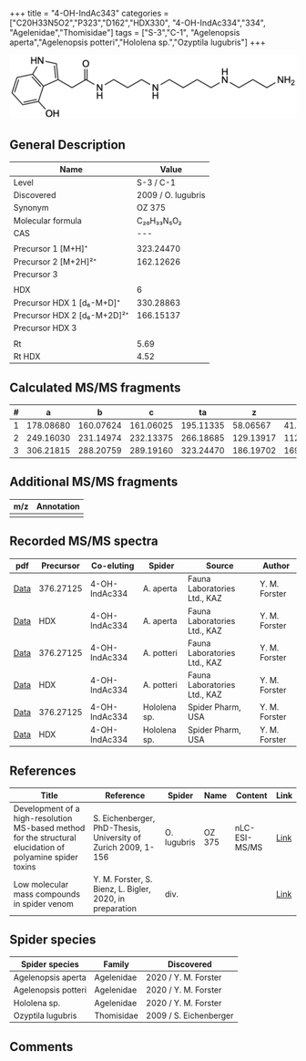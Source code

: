 +++
title = "4-OH-IndAc343"
categories = ["C20H33N5O2","P323","D162","HDX330",
"4-OH-IndAc334","334",
"Agelenidae","Thomisidae"]
tags = ["S-3","C-1",
"Agelenopsis aperta","Agelenopsis potteri","Hololena sp.","Ozyptila lugubris"]
+++

![](/img/4-OH-IndAc343.png)

## General Description

| Name                        | Value              |
|-----------------------------|--------------------|
| Level                       | S-3 / C-1                 |
| Discovered                  | 2009 / O. lugubris |
| Synonym                     | OZ 375             |
| Molecular formula           | C₂₀H₃₃N₅O₂         |
| CAS                         | ---                |
|                             |                    |
| Precursor 1 [M+H]⁺          | 323.24470          |
| Precursor 2 [M+2H]²⁺        | 162.12626          |
| Precursor 3                 |                    |
|                             |                    |
| HDX                         | 6                  |
| Precursor HDX 1 [d₆-M+D]⁺   | 330.28863          |
| Precursor HDX 2 [d₆-M+2D]²⁺ | 166.15137          |
| Precursor HDX 3             |                    |
|                             |                    |
| Rt                          | 5.69               |
| Rt HDX                      | 4.52               |

## Calculated MS/MS fragments

| # | a         | b         | c         | ta        | z         | y         | tz        |
|---|-----------|-----------|-----------|-----------|-----------|-----------|-----------|
| 1 | 178.08680 | 160.07624 | 161.06025 | 195.11335 | 58.06567  | 41.03912  | 75.09222  |
| 2 | 249.16030 | 231.14974 | 232.13375 | 266.18685 | 129.13917 | 112.11262 | 146.16572 |
| 3 | 306.21815 | 288.20759 | 289.19160 | 323.24470 | 186.19702 | 169.17047 | 203.22357 |

## Additional MS/MS fragments

| m/z | Annotation |
|-----|------------|
|     |            |

## Recorded MS/MS spectra

| pdf                                                              | Precursor | Co-eluting    | Spider    | Source                       | Author        |
|------------------------------------------------------------------|-----------|---------------|-----------|------------------------------|---------------|
| [Data](/pdf/A-aperta/376_4-OH-IndAc334_4-OH-IndAc343_Aa.pdf)     | 376.27125 | 4-OH-IndAc334 | A. aperta | Fauna Laboratories Ltd., KAZ | Y. M. Forster |
| [Data](/pdf/A-aperta/376_4-OH-IndAc334_4-OH-IndAc343_Aa_HDX.pdf) | HDX       | 4-OH-IndAc334 | A. aperta | Fauna Laboratories Ltd., KAZ | Y. M. Forster |
| [Data](/pdf/A-potteri/376_4-OH-IndAc334_4-OH-IndAc343_Ap.pdf) | 376.27125 | 4-OH-IndAc334          | A. potteri | Fauna Laboratories Ltd., KAZ | Y. M. Forster |
| [Data](/pdf/A-potteri/376_4-OH-IndAc334_4-OH-IndAc343_Ap_HDX.pdf) | HDX | 4-OH-IndAc334          | A. potteri | Fauna Laboratories Ltd., KAZ | Y. M. Forster |
| [Data](/pdf/Hololena-sp/376_4-OH-IndAc334_4-OH-IndAc343_Ho-sp.pdf) | 376.27125 | 4-OH-IndAc334          | Hololena sp. | Spider Pharm, USA | Y. M. Forster |
| [Data](/pdf/Hololena-sp/376_4-OH-IndAc334_4-OH-IndAc343_Ho-sp_HDX.pdf) | HDX | 4-OH-IndAc334          | Hololena sp. | Spider Pharm, USA | Y. M. Forster |

## References

| Title                                                                                                      | Reference                                                     | Spider      | Name   | Content       | Link                                                               |
|------------------------------------------------------------------------------------------------------------|---------------------------------------------------------------|-------------|--------|---------------|--------------------------------------------------------------------|
| Development of a high-resolution MS-based method for the structural elucidation of polyamine spider toxins | S. Eichenberger, PhD-Thesis, University of Zurich 2009, 1-156 | O. lugubris | OZ 375 | nLC-ESI-MS/MS | [Link](https://www.zora.uzh.ch/id/eprint/12787/1/Eichenberger.pdf) |
| Low molecular mass compounds in spider venom      | Y. M. Forster, S. Bienz, L. Bigler, 2020, in preparation          | div.       |   |   | [Link](unknown) |

## Spider species

| Spider species     | Family     | Discovered             |
|--------------------|------------|------------------------|
| Agelenopsis aperta | Agelenidae | 2020 / Y. M. Forster   |
| Agelenopsis potteri | Agelenidae | 2020 / Y. M. Forster |
| Hololena sp. | Agelenidae | 2020 / Y. M. Forster |
| Ozyptila lugubris  | Thomisidae | 2009 / S. Eichenberger |

## Comments